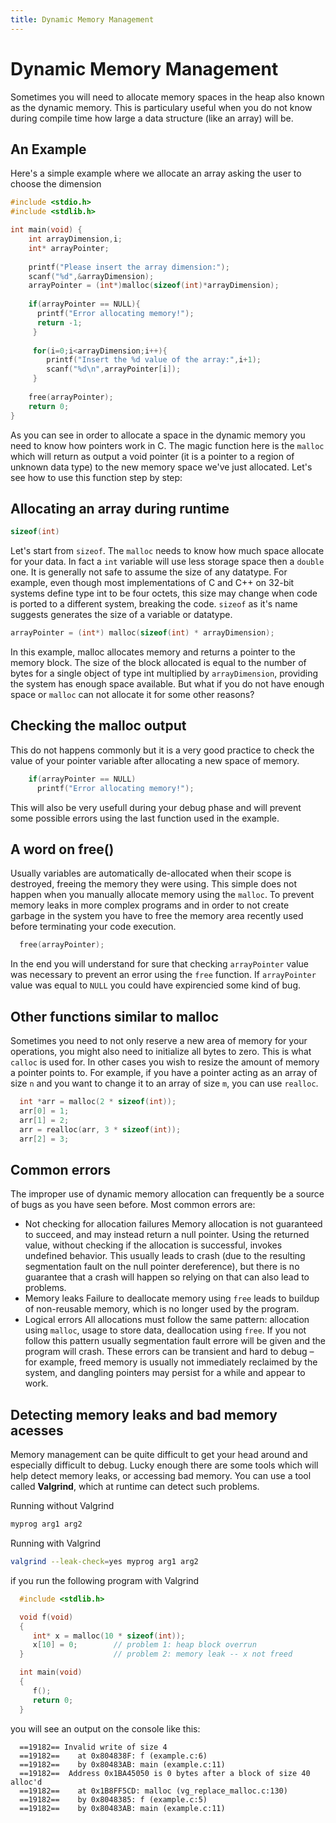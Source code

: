 ```yaml
---
title: Dynamic Memory Management
---
```

# Dynamic Memory Management
Sometimes you will need to allocate memory spaces in the heap also known as the dynamic memory. This is particulary useful when you do not know during compile time how large a data structure (like an array) will be. 
## An Example
Here's a simple example where we allocate an array asking the user to choose the dimension
```C
#include <stdio.h>
#include <stdlib.h>

int main(void) {
    int arrayDimension,i;
    int* arrayPointer;
    
    printf("Please insert the array dimension:");
    scanf("%d",&arrayDimension);
    arrayPointer = (int*)malloc(sizeof(int)*arrayDimension);
    
    if(arrayPointer == NULL){
      printf("Error allocating memory!");
      return -1;
     }
     
     for(i=0;i<arrayDimension;i++){
        printf("Insert the %d value of the array:",i+1);
        scanf("%d\n",arrayPointer[i]);
     }
    
    free(arrayPointer);
    return 0;
}
```

As you can see in order to allocate a space in the dynamic memory you need to know how pointers work in C.
The magic function here is the `malloc` which will return as output a void pointer (it is a pointer to a region of unknown data type) to the new memory space we've just allocated.
Let's see how to use this function step by step: 

## Allocating an array during runtime

```C
sizeof(int)
```
Let's start from `sizeof`. The `malloc` needs to know how much space allocate for your data. In fact a `int` variable will use less storage space then a `double` one.
It is generally not safe to assume the size of any datatype. For example, even though most implementations of C and C++ on 32-bit systems define type int to be four octets, this size may change when code is ported to a different system, breaking the code.
`sizeof` as it's name suggests generates the size of a variable or datatype.

```C
arrayPointer = (int*) malloc(sizeof(int) * arrayDimension);
```
In this example, malloc allocates memory and returns a pointer to the memory block. The size of the block allocated is equal to the number of bytes for a single object of type int multiplied by `arrayDimension`, providing the system has enough space available.
But what if you do not have enough space or `malloc` can not allocate it for some other reasons?

## Checking the malloc output
This do not happens commonly but it is a very good practice to check the value of your pointer variable after allocating a new space of memory.

```C
    if(arrayPointer == NULL)
      printf("Error allocating memory!");
```
This will also be very usefull during your debug phase and will prevent some possible errors using the last function used in the example.

## A word on free()
Usually variables are automatically de-allocated when their scope is destroyed, freeing the memory they were using.
This simple does not happen when you manually allocate memory using the `malloc`.
To prevent memory leaks in more complex programs and in order to not create garbage in the system you have to free the memory area recently used before terminating your code execution.

```C
  free(arrayPointer);
```

In the end you will understand for sure that checking `arrayPointer` value was necessary to prevent an error using the `free` function.
If `arrayPointer` value was equal to `NULL` you could have expirencied some kind of bug.

## Other functions similar to malloc
Sometimes you need to not only reserve a new area of memory for your operations, you might also need to initialize all bytes to zero.
This is what `calloc` is used for.
In other cases you wish to resize the amount of memory a pointer points to. For example, if you have a pointer acting as an array of size `n` and you want to change it to an array of size `m`, you can use `realloc`.

```C
  int *arr = malloc(2 * sizeof(int));
  arr[0] = 1;
  arr[1] = 2;
  arr = realloc(arr, 3 * sizeof(int));
  arr[2] = 3;
```

## Common errors 
The improper use of dynamic memory allocation can frequently be a source of bugs as you have seen before.
Most common errors are:

* Not checking for allocation failures
Memory allocation is not guaranteed to succeed, and may instead return a null pointer. 
Using the returned value, without checking if the allocation is successful, invokes undefined behavior. This usually leads to crash (due to the resulting segmentation fault on the null pointer dereference), but there is no guarantee that a crash will happen so relying on that can also lead to problems.
* Memory leaks
Failure to deallocate memory using `free` leads to buildup of non-reusable memory, which is no longer used by the program.
* Logical errors
All allocations must follow the same pattern: allocation using `malloc`, usage to store data, deallocation using `free`. If you not follow this pattern usually segmentation fault errore will be given and the program will crash. These errors can be transient and hard to debug – for example, freed memory is usually not immediately reclaimed by the system, and dangling pointers may persist for a while and appear to work.

## Detecting memory leaks and bad memory acesses
Memory management can be quite difficult to get your head around and especially difficult to debug. Lucky enough there are some tools which will help detect memory leaks, or accessing bad memory. You can use a tool called **Valgrind**, which at runtime can detect such problems.

Running without Valgrind
```BASH
myprog arg1 arg2
```
Running with Valgrind
```BASH
valgrind --leak-check=yes myprog arg1 arg2
```

if you run the following program with Valgrind

```C
  #include <stdlib.h>

  void f(void)
  {
     int* x = malloc(10 * sizeof(int));
     x[10] = 0;        // problem 1: heap block overrun
  }                    // problem 2: memory leak -- x not freed

  int main(void)
  {
     f();
     return 0;
  }
```
you will see an output on the console like this:

```
  ==19182== Invalid write of size 4
  ==19182==    at 0x804838F: f (example.c:6)
  ==19182==    by 0x80483AB: main (example.c:11)
  ==19182==  Address 0x1BA45050 is 0 bytes after a block of size 40 alloc'd
  ==19182==    at 0x1B8FF5CD: malloc (vg_replace_malloc.c:130)
  ==19182==    by 0x8048385: f (example.c:5)
  ==19182==    by 0x80483AB: main (example.c:11)
  ```
